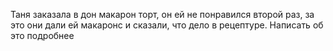 Таня заказала в дон макарон торт, он ей не понравился второй раз, за это они дали ей макаронс и сказали, что дело в рецептуре.
Написать об это подробнее
